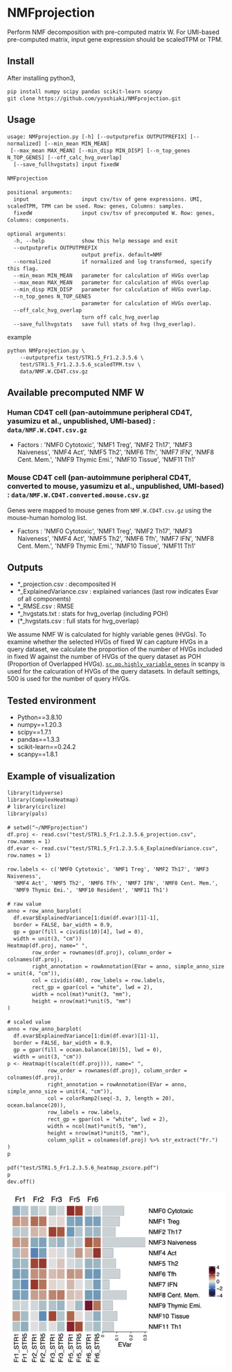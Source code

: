 # NMFprojection
Perform NMF decomposition with pre-computed matrix W. For UMI-based pre-computed matrix, input gene expression should be scaledTPM or TPM. 

## Install

After installing python3,

```
pip install numpy scipy pandas scikit-learn scanpy
git clone https://github.com/yyoshiaki/NMFprojection.git
```

## Usage

```
usage: NMFprojection.py [-h] [--outputprefix OUTPUTPREFIX] [--normalized] [--min_mean MIN_MEAN]
 [--max_mean MAX_MEAN] [--min_disp MIN_DISP] [--n_top_genes N_TOP_GENES] [--off_calc_hvg_overlap]
  [--save_fullhvgstats] input fixedW

NMFprojection

positional arguments:
  input                 input csv/tsv of gene expressions. UMI, scaledTPM, TPM can be used. Row: genes, Columns: samples.
  fixedW                input csv/tsv of precomputed W. Row: genes, Columns: components.

optional arguments:
  -h, --help            show this help message and exit
  --outputprefix OUTPUTPREFIX
                        output prefix. default=NMF
  --normalized          if normalized and log transformed, specify this flag.
  --min_mean MIN_MEAN   parameter for calculation of HVGs overlap
  --max_mean MAX_MEAN   parameter for calculation of HVGs overlap
  --min_disp MIN_DISP   parameter for calculation of HVGs overlap.
  --n_top_genes N_TOP_GENES
                        parameter for calculation of HVGs overlap.
  --off_calc_hvg_overlap
                        turn off calc_hvg_overlap
  --save_fullhvgstats   save full stats of hvg (hvg_overlap).
```

example
```
python NMFprojection.py \
    --outputprefix test/STR1.5_Fr1.2.3.5.6 \
    test/STR1.5_Fr1.2.3.5.6_scaledTPM.tsv \
    data/NMF.W.CD4T.csv.gz
```

## Available precomputed NMF W

### Human CD4T cell (pan-autoimmune peripheral CD4T, yasumizu et al., unpublished, UMI-based) : `data/NMF.W.CD4T.csv.gz`

- Factors :
'NMF0 Cytotoxic', 'NMF1 Treg', 'NMF2 Th17', 'NMF3 Naiveness', 'NMF4 Act', 'NMF5 Th2', 'NMF6 Tfh', 'NMF7 IFN', 'NMF8 Cent. Mem.', 'NMF9 Thymic Emi.', 'NMF10 Tissue', 'NMF11 Th1'


### Mouse CD4T cell (pan-autoimmune peripheral CD4T, converted to mouse, yasumizu et al., unpublished, UMI-based) : `data/NMF.W.CD4T.converted.mouse.csv.gz`

Genes were mapped to mouse genes from `NMF.W.CD4T.csv.gz` using the mouse-human homolog list.

- Factors :
'NMF0 Cytotoxic', 'NMF1 Treg', 'NMF2 Th17', 'NMF3 Naiveness', 'NMF4 Act', 'NMF5 Th2', 'NMF6 Tfh', 'NMF7 IFN', 'NMF8 Cent. Mem.', 'NMF9 Thymic Emi.', 'NMF10 Tissue', 'NMF11 Th1'

## Outputs
- *_projection.csv : decomposited H
- *_ExplainedVariance.csv : explained variances (last row indicates Evar of all components)
- *_RMSE.csv : RMSE
- *_hvgstats.txt : stats for hvg_overlap (including POH)
- (*_hvgstats.csv : full stats for hvg_overlap)

We assume NMF W is calculated for highly variable genes (HVGs). To examine whether the selected HVGs of fixed W can capture HVGs in a query dataset, we calculate the proportion of the number of HVGs included in fixed W against the number of HVGs of the query dataset as POH (Proportion of Overlapped HVGs). [`sc.pp.highly_variable_genes`](https://scanpy.readthedocs.io/en/stable/generated/scanpy.pp.highly_variable_genes.html#scanpy.pp.highly_variable_genes) in scanpy is used for the calcuration of HVGs of the query datasets. In default settings, 500 is used for the number of query HVGs.

## Tested environment

- Python==3.8.10
- numpy==1.20.3
- scipy==1.7.1
- pandas==1.3.3
- scikit-learn==0.24.2
- scanpy==1.8.1

## Example of visualization

```{R}
library(tidyverse)
library(ComplexHeatmap)
# library(circlize)
library(pals) 

# setwd("~/NMFprojection")
df.proj <- read.csv("test/STR1.5_Fr1.2.3.5.6_projection.csv", row.names = 1)
df.evar <- read.csv("test/STR1.5_Fr1.2.3.5.6_ExplainedVariance.csv", row.names = 1)

row.labels <- c('NMF0 Cytotoxic', 'NMF1 Treg', 'NMF2 Th17', 'NMF3 Naiveness', 
  'NMF4 Act', 'NMF5 Th2', 'NMF6 Tfh', 'NMF7 IFN', 'NMF8 Cent. Mem.',
  'NMF9 Thymic Emi.', 'NMF10 Resident', 'NMF11 Th1')

# raw value
anno = row_anno_barplot(
  df.evar$ExplainedVariance[1:dim(df.evar)[1]-1],
  border = FALSE, bar_width = 0.9, 
  gp = gpar(fill = cividis(10)[4], lwd = 0),
  width = unit(3, "cm"))
Heatmap(df.proj, name=" ",
        row_order = rownames(df.proj), column_order = colnames(df.proj),
        right_annotation = rowAnnotation(EVar = anno, simple_anno_size = unit(4, "cm")),
        col = cividis(40), row_labels = row.labels, 
        rect_gp = gpar(col = "white", lwd = 2),
        width = ncol(mat)*unit(3, "mm"), 
        height = nrow(mat)*unit(5, "mm")
)

# scaled value
anno = row_anno_barplot(
  df.evar$ExplainedVariance[1:dim(df.evar)[1]-1],
  border = FALSE, bar_width = 0.9, 
  gp = gpar(fill = ocean.balance(10)[5], lwd = 0),
  width = unit(3, "cm"))
p <- Heatmap(t(scale(t(df.proj))), name=" ",
             row_order = rownames(df.proj), column_order = colnames(df.proj),
             right_annotation = rowAnnotation(EVar = anno, simple_anno_size = unit(4, "cm")),
             col = colorRamp2(seq(-3, 3, length = 20), ocean.balance(20)),
             row_labels = row.labels, 
             rect_gp = gpar(col = "white", lwd = 2),
             width = ncol(mat)*unit(5, "mm"), 
             height = nrow(mat)*unit(5, "mm"),
             column_split = colnames(df.proj) %>% str_extract("Fr.")
)
p

pdf("test/STR1.5_Fr1.2.3.5.6_heatmap_zscore.pdf")
p
dev.off()
```

![test/STR1.5_Fr1.2.3.5.6_heatmap_zscore.png](test/STR1.5_Fr1.2.3.5.6_heatmap_zscore.png)
